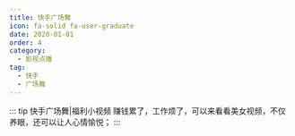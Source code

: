 ```yaml
---
title: 快手广场舞
icon: fa-solid fa-user-graduate
date: 2020-01-01
order: 4
category:
  - 影视点播
tag:
  - 快手
  - 广场舞
---
```


<ArtPlayer :src :config="mpConfig(state.p)" />

::: tip 快手广场舞|福利小视频
赚钱累了，工作烦了，可以来看看美女视频，不仅养眼，还可以让人心情愉悦；
:::

<script setup>
  import { vod } from '@db'
  import { mpConfig } from '@act'
  import { useStorage } from '@vueuse/core'
  import { onMounted } from "vue";
  const vodId = "vod-gcw"
  const state = useStorage(
    vodId,
    {
      p: []
    }
  )
  const src = state.value.p[0] ? state.value.p[0].url : ""
  onMounted(async () => {
    const { data } = await vod.find({ "name": vodId })
    state.value.p = data.slice(0, 99)
  });
</script>
